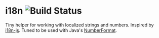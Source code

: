 i18n ![Build Status](https://travis-ci.org/aglemann/i18n.png)
====

Tiny helper for working with localized strings and numbers. Inspired by [i18n-js](https://github.com/fnando/i18n-js). Tuned to be used with Java's [NumberFormat](http://docs.oracle.com/javase/6/docs/api/java/text/NumberFormat.html).
